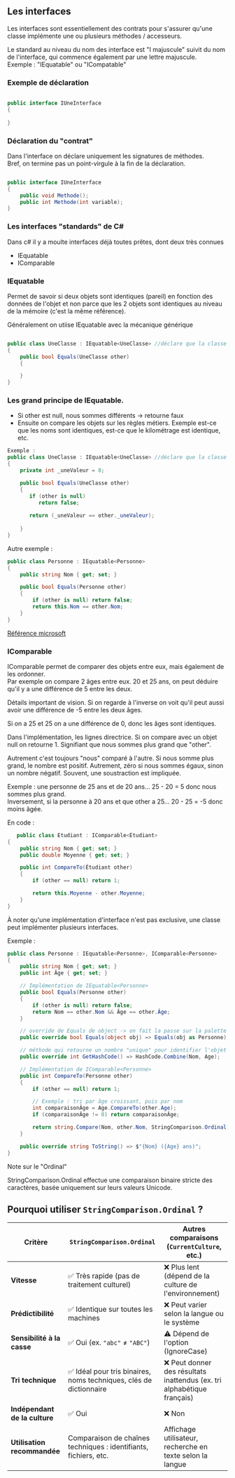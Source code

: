 ## Les interfaces  

Les interfaces sont essentiellement des contrats pour s'assurer qu'une classe implémente une ou plusieurs méthodes / accesseurs.  

Le standard au niveau du nom des interface est "I majuscule" suivit du nom de l'interface, qui commence également par une lettre majuscule.  
Exemple : "IEquatable" ou "ICompatable"  

### Exemple de déclaration
``` c# title="IUneInterface.cs" 

public interface IUneInterface
{  
    
}
```  

### Déclaration du "contrat"

Dans l'interface on déclare uniquement les signatures de méthodes.  
Bref, on termine pas un point-virgule à la fin de la déclaration.
``` c# title="IUneInterface.cs" 

public interface IUneInterface
{  
    public void Methode();
    public int Methode(int variable);
}
```  

### Les interfaces "standards" de C#

Dans c# il y a moulte interfaces déjà toutes prêtes, dont deux très connues  
- IEquatable  
- IComparable

### IEquatable

Permet de savoir si deux objets sont identiques (pareil) en fonction des données de l'objet et non parce que les 2 objets sont identiques au niveau de la mémoire (c'est la même référence).

Généralement on utiise IEquatable avec la mécanique générique

``` c# title="IUneInterface.cs" 

public class UneClasse : IEquatable<UneClasse> //déclare que la classe UneClasse va avoir Equals(UneClasse other)
{  
    public bool Equals(UneClasse other)
    {

    }
}
``` 

### Les grand principe de IEquatable.
- Si other est null, nous sommes différents -> retourne faux
- Ensuite on compare les objets sur les règles métiers. Exemple est-ce que les noms sont identiques, est-ce que le kilométrage est identique, etc.
  
  
``` c# title="UneClasse.cs" 
Exemple :   
public class UneClasse : IEquatable<UneClasse> //déclare que la classe UneClasse va avoir Equals(UneClasse other)
{  
    private int _uneValeur = 8;

    public bool Equals(UneClasse other)
    {
       if (other is null)
          return false;
       
       return (_uneValeur == other._uneValeur);
       
    }
}
```

Autre exemple : 


``` c# title="Personne.cs" 
public class Personne : IEquatable<Personne>
{
    public string Nom { get; set; }

    public bool Equals(Personne other)
    {
        if (other is null) return false;
        return this.Nom == other.Nom;
    }
}
```

[Référence microsoft](https://learn.microsoft.com/fr-ca/dotnet/api/system.iequatable-1?view=net-9.0)   


### IComparable

IComparable permet de comparer des objets entre eux, mais également de les ordonner.  
Par exemple on compare 2 âges entre eux. 20 et 25 ans, on peut déduire qu'il y a une différence de 5 entre les deux.  

Détails important de vision. Si on regarde à l'inverse on voit qu'il peut aussi avoir une différence de -5 entre les deux âges.

Si on a 25 et 25 on a une différence de 0, donc les âges sont identiques.

Dans l'implémentation, les lignes directrice. Si on compare avec un objet null on retourne 1. Signifiant que nous sommes plus grand que "other".

Autrement c'est toujours "nous" comparé à l'autre. Si nous somme plus grand, le nombre est positif. Autrement, zéro si nous sommes égaux, sinon un nombre négatif. Souvent, une soustraction est impliquée.  

Exemple : une personne de 25 ans et de 20 ans... 25 - 20 = 5 donc nous sommes plus grand.  
Inversement, si la personne à 20 ans et que other a 25... 20 - 25 = -5 donc moins âgée.

En code : 


``` c# title="Etudiant.cs"
   public class Etudiant : IComparable<Étudiant>
{
    public string Nom { get; set; }
    public double Moyenne { get; set; }

    public int CompareTo(Étudiant other)
    {
        if (other == null) return 1;

        return this.Moyenne - other.Moyenne;
    }
} 
``` 

À noter qu'une implémentation d'interface n'est pas exclusive, une classe peut implémenter plusieurs interfaces.

Exemple :

``` c# title="Etudiant.cs"
public class Personne : IEquatable<Personne>, IComparable<Personne>
{
    public string Nom { get; set; }
    public int Âge { get; set; }

    // Implémentation de IEquatable<Personne>
    public bool Equals(Personne other)
    {
        if (other is null) return false;
        return Nom == other.Nom && Âge == other.Âge;
    }

    // override de Equals de object -> on fait la passe sur la palette de Equals qui reçoit une personne en paramètre.
    public override bool Equals(object obj) => Equals(obj as Personne);

    // méthode qui retourne un nombre "unique" pour identifier l'objet (requis par CompareTo)
    public override int GetHashCode() => HashCode.Combine(Nom, Age);

    // Implémentation de IComparable<Personne>
    public int CompareTo(Personne other)
    {
        if (other == null) return 1;

        // Exemple : tri par âge croissant, puis par nom
        int comparaisonÂge = Age.CompareTo(other.Age);
        if (comparaisonÂge != 0) return comparaisonÂge;

        return string.Compare(Nom, other.Nom, StringComparison.Ordinal); // une méthode de comparaison.
    }

    public override string ToString() => $"{Nom} ({Age} ans)";
}
```


Note sur le "Ordinal"

StringComparison.Ordinal effectue une comparaison binaire stricte des caractères, basée uniquement sur leurs valeurs Unicode. 

## Pourquoi utiliser `StringComparison.Ordinal` ?

| Critère                      | `StringComparison.Ordinal`                                      | Autres comparaisons (`CurrentCulture`, etc.)                         |
|------------------------------|------------------------------------------------------------------|----------------------------------------------------------------------|
| **Vitesse**                  | ✅ Très rapide (pas de traitement culturel)                      | ❌ Plus lent (dépend de la culture de l'environnement)              |
| **Prédictibilité**           | ✅ Identique sur toutes les machines                             | ❌ Peut varier selon la langue ou le système                        |
| **Sensibilité à la casse**   | ✅ Oui (ex. `"abc"` ≠ `"ABC"`)                                   | ⚠️ Dépend de l'option (IgnoreCase)                                 |
| **Tri technique**            | ✅ Idéal pour tris binaires, noms techniques, clés de dictionnaire | ❌ Peut donner des résultats inattendus (ex. tri alphabétique français) |
| **Indépendant de la culture**| ✅ Oui                                                           | ❌ Non                                                              |
| **Utilisation recommandée**  | Comparaison de chaînes techniques : identifiants, fichiers, etc. | Affichage utilisateur, recherche en texte selon la langue          |

